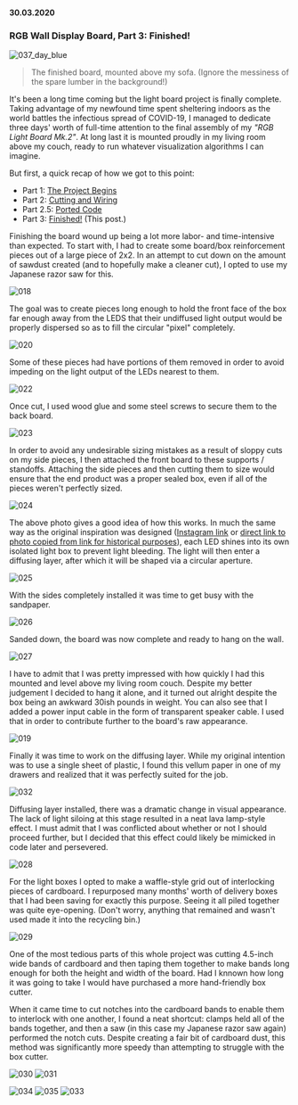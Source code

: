 #### 30.03.2020
### RGB Wall Display Board, Part 3: Finished!

![037_day_blue](media/rgb_board_mk2/037_day_blue.GIF)
> The finished board, mounted above my sofa.  (Ignore the messiness of the spare lumber in the background!)

It's been a long time coming but the light board project is finally complete.  Taking advantage of my newfound time spent sheltering indoors as the world battles the infectious spread of COVID-19, I managed to dedicate three days' worth of full-time attention to the final assembly of my _"RGB Light Board Mk.2"_.  At long last it is mounted proudly in my living room above my couch, ready to run whatever visualization algorithms I can imagine.

But first, a quick recap of how we got to this point:
- Part 1: [The Project Begins](https://github.com/ckuzma/blog/blob/master/posts/2020/2020-02-05-rgb-wall-display-board-part-1.md)
- Part 2: [Cutting and Wiring](https://github.com/ckuzma/blog/blob/master/posts/2020/2020-02-09-rgb-wall-display-board-part-2.md)
- Part 2.5: [Ported Code](https://github.com/ckuzma/blog/blob/master/posts/2020/2020-03-22-ported-code.md)
- Part 3: [Finished!](https://github.com/ckuzma/blog/blob/master/posts/2020/2020-03-30-rgb-wall-display-board-part-3.md) (This post.)

Finishing the board wound up being a lot more labor- and time-intensive than expected.  To start with, I had to create some board/box reinforcement pieces out of a large piece of 2x2.  In an attempt to cut down on the amount of sawdust created (and to hopefully make a cleaner cut), I opted to use my Japanese razor saw for this.

![018](media/rgb_board_mk2/018.jpg)

The goal was to create pieces long enough to hold the front face of the box far enough away from the LEDS that their undiffused light output would be properly dispersed so as to fill the circular "pixel" completely.

![020](media/rgb_board_mk2/020.jpg)

Some of these pieces had have portions of them removed in order to avoid impeding on the light output of the LEDs nearest to them.

![022](media/rgb_board_mk2/022.jpg)

Once cut, I used wood glue and some steel screws to secure them to the back board.

![023](media/rgb_board_mk2/023.jpg)

In order to avoid any undesirable sizing mistakes as a result of sloppy cuts on my side pieces, I then attached the front board to these supports / standoffs.  Attaching the side pieces and then cutting them to size would ensure that the end product was a proper sealed box, even if all of the pieces weren't perfectly sized.

![024](media/rgb_board_mk2/024.jpg)

The above photo gives a good idea of how this works.  In much the same way as the original inspiration was designed ([Instagram link](https://www.instagram.com/p/BEDY9DbKdc0/) or [direct link to photo copied from link for historical purposes](media/rgb_board_mk2/inspiration_2.jpg)), each LED shines into its own isolated light box to prevent light bleeding.  The light will then enter a diffusing layer, after which it will be shaped via a circular aperture.

![025](media/rgb_board_mk2/025.jpg)

With the sides completely installed it was time to get busy with the sandpaper.

![026](media/rgb_board_mk2/026.jpg)

Sanded down, the board was now complete and ready to hang on the wall.

![027](media/rgb_board_mk2/027.jpg)

I have to admit that I was pretty impressed with how quickly I had this mounted and level above my living room couch.  Despite my better judgement I decided to hang it alone, and it turned out alright despite the box being an awkward 30ish pounds in weight.  You can also see that I added a power input cable in the form of transparent speaker cable.  I used that in order to contribute further to the board's raw appearance.

![019](media/rgb_board_mk2/019_vellum.jpg)

Finally it was time to work on the diffusing layer.  While my original intention was to use a single sheet of plastic, I found this vellum paper in one of my drawers and realized that it was perfectly suited for the job.

![032](media/rgb_board_mk2/032.jpg)

Diffusing layer installed, there was a dramatic change in visual appearance.  The lack of light siloing at this stage resulted in a neat lava lamp-style effect.  I must admit that I was conflicted about whether or not I should proceed further, but I decided that this effect could likely be mimicked in code later and persevered.

![028](media/rgb_board_mk2/028.jpg)

For the light boxes I opted to make a waffle-style grid out of interlocking pieces of cardboard.  I repurposed many months' worth of delivery boxes that I had been saving for exactly this purpose.  Seeing it all piled together was quite eye-opening. (Don't worry, anything that remained and wasn't used made it into the recycling bin.)

![029](media/rgb_board_mk2/029.jpg)

One of the most tedious parts of this whole project was cutting 4.5-inch wide bands of cardboard and then taping them together to make bands long enough for both the height and width of the board.  Had I knnown how long it was going to take I would have purchased a more hand-friendly box cutter.

When it came time to cut notches into the cardboard bands to enable them to interlock with one another, I found a neat shortcut: clamps held all of the bands together, and then a saw (in this case my Japanese razor saw again) performed the notch cuts.  Despite creating a fair bit of cardboard dust, this method was significantly more speedy than attempting to struggle with the box cutter.

![030](media/rgb_board_mk2/030.jpg)
![031](media/rgb_board_mk2/031.jpg)



![034](media/rgb_board_mk2/034.jpg)
![035](media/rgb_board_mk2/035.jpg)
![033](media/rgb_board_mk2/033.jpg)